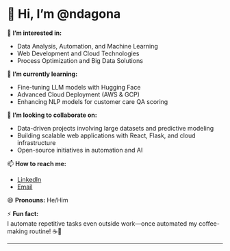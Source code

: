 # 👋 Hi, I’m @ndagona

👀 **I’m interested in:**  
- Data Analysis, Automation, and Machine Learning  
- Web Development and Cloud Technologies  
- Process Optimization and Big Data Solutions  

🌱 **I’m currently learning:**  
- Fine-tuning LLM models with Hugging Face  
- Advanced Cloud Deployment (AWS & GCP)  
- Enhancing NLP models for customer care QA scoring  

💞️ **I’m looking to collaborate on:**  
- Data-driven projects involving large datasets and predictive modeling  
- Building scalable web applications with React, Flask, and cloud infrastructure  
- Open-source initiatives in automation and AI  

📫 **How to reach me:**  
- [LinkedIn](#)  
- [Email](#)  

😄 **Pronouns:** He/Him  

⚡ **Fun fact:**  
I automate repetitive tasks even outside work—once automated my coffee-making routine! ☕🤖  

---

<!---
ndagona/ndagona is a ✨ special ✨ repository because its `README.md` (this file) appears on your GitHub profile.
You can click the Preview link to take a look at your changes.
--->
